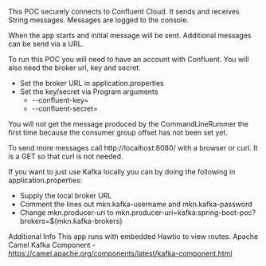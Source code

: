 This POC securely connects to Confluent Cloud. It sends and receives String messages. Messages are logged to the console. 

When the app starts and initial message will be sent. Additional messages can be send via a URL.

To run this POC you will need to have an account with Confluent. You will also need the broker url, key and secret.
- Set the broker URL in application.properties
- Set the key/secret via Program arguments
    - --confluent-key=
    - --confluent-secret=

You will not get the message produced by the CommandLineRummer the first time 
because the consumer group offset has not been set yet.

To send more messages call http://localhost:8080/ with a browser or curl. It is a GET so that curl is not needed.

If you want to just use Kafka locally you can by doing the following in application.properties:
- Supply the local broker URL
- Comment the lines out mkn.kafka-username and mkn.kafka-password
- Change mkn.producer-uri to mkn.producer-uri=kafka:spring-boot-poc?brokers=${mkn.kafka-brokers}


Additional Info
This app runs with embedded Hawtio to view routes.
Apache Camel Kafka Component - https://camel.apache.org/components/latest/kafka-component.html

